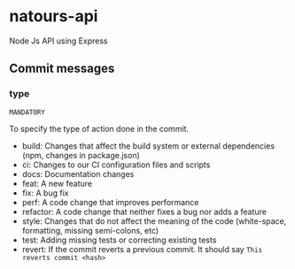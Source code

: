 # natours-api
Node Js API using Express

## Commit messages

### type

`MANDATORY`

To specify the type of action done in the commit.

* build: Changes that affect the build system or external dependencies (npm, changes in package.json)
* ci: Changes to our CI configuration files and scripts
* docs: Documentation changes
* feat: A new feature
* fix: A bug fix
* perf: A code change that improves performance
* refactor: A code change that neither fixes a bug nor adds a feature
* style: Changes that do not affect the meaning of the code (white-space, formatting, missing semi-colons, etc)
* test: Adding missing tests or correcting existing tests
* revert: If the commit reverts a previous commit. It should say `This reverts commit <hash>`
